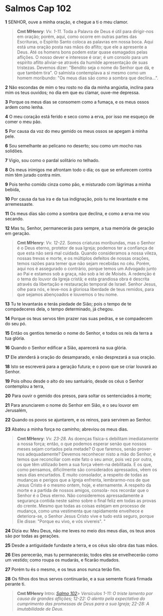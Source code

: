 # Salmos Cap 102

**1** 	SENHOR, ouve a minha oração, e chegue a ti o meu clamor.

> **Cmt MHenry**: *Vv. 1-11.* Toda a Palavra de Deus é útil para dirigir-nos em oração; porém, aqui, como ocorre em outras partes das Escrituras, o Espírito Santo coloca as palavras em nossa boca. Aqui está uma oração posta nas mãos do aflito; que ele a apresente a Deus. Até os homens bons podem estar quase esmagados pelas aflições. O nosso dever e interesse é orar; é um consolo para um espírito aflito aliviar-se através da humilde apresentação de suas tristezas. Devemos dizer: "Bendito seja o nome do Senhor que dá, e que também tira". O salmista contemplava a si mesmo como um homem moribundo: "Os meus dias são como a sombra que declina...".

**2** 	Não escondas de mim o teu rosto no dia da minha angústia, inclina para mim os teus ouvidos; no dia em que eu clamar, ouve-me depressa.

**3** 	Porque os meus dias se consomem como a fumaça, e os meus ossos ardem como lenha.

**4** 	O meu coração está ferido e seco como a erva, por isso me esqueço de comer o meu pão.

**5** 	Por causa da voz do meu gemido os meus ossos se apegam à minha pele.

**6** 	Sou semelhante ao pelicano no deserto; sou como um mocho nas solidões.

**7** 	Vigio, sou como o pardal solitário no telhado.

**8** 	Os meus inimigos me afrontam todo o dia; os que se enfurecem contra mim têm jurado contra mim.

**9** 	Pois tenho comido cinza como pão, e misturado com lágrimas a minha bebida,

**10** 	Por causa da tua ira e da tua indignação, pois tu me levantaste e me arremessaste.

**11** 	Os meus dias são como a sombra que declina, e como a erva me vou secando.

**12** 	Mas tu, Senhor, permanecerás para sempre, a tua memória de geração em geração.

> **Cmt MHenry**: *Vv. 12-22.* Somos criaturas moribundas, mas o Senhor é o Deus eterno, protetor de sua Igreja; podemos ter a confiança de que esta não será mal cuidada. Quando consideramos a nossa vileza, nossas trevas e morte, e os múltiplos defeitos de nossas orações, temos razões para temer que não sejam recebidas no céu. Porém, aqui nos é assegurado o contrário, porque temos um Advogado junto ao Pai e estamos sob a graça, não sob a lei de Moisés. A redenção é o tema do louvor da Igreja cristã; e esta grandiosa obra é descrita através da libertação e restauração temporal de Israel. Senhor Jesus, olhe para nós, e leve-nos à gloriosa liberdade de teus remidos, para que sejamos abençoados e louvemos o teu nome.

**13** 	Tu te levantarás e terás piedade de Sião; pois o tempo de te compadeceres dela, o tempo determinado, já chegou.

**14** 	Porque os teus servos têm prazer nas suas pedras, e se compadecem do seu pó.

**15** 	Então os gentios temerão o nome do Senhor, e todos os reis da terra a tua glória.

**16** 	Quando o Senhor edificar a Sião, aparecerá na sua glória.

**17** 	Ele atenderá à oração do desamparado, e não desprezará a sua oração.

**18** 	Isto se escreverá para a geração futura; e o povo que se criar louvará ao Senhor.

**19** 	Pois olhou desde o alto do seu santuário, desde os céus o Senhor contemplou a terra,

**20** 	Para ouvir o gemido dos presos, para soltar os sentenciados à morte;

**21** 	Para anunciarem o nome do Senhor em Sião, e o seu louvor em Jerusalém,

**22** 	Quando os povos se ajuntarem, e os reinos, para servirem ao Senhor.

**23** 	Abateu a minha força no caminho; abreviou os meus dias.

> **Cmt MHenry**: *Vv. 23-28.* As doenças física-s debilitam imediatamente a nossa força; então, o que podemos esperar senão que nossos meses sejam cortados pela metade? O que faremos, senão prover-nos adequadamente? Devemos reconhecer nisto a mão do Senhor, e temos que reconciliar com este fato o seu amor, pois vez por outra, os que têm utilizado bem a sua força vêem-na debilitada. E os que, como pensamos, dificilmente são considerados apressados, vêem os seus dias encurtados. E muito consolador, a respeito de todas as mudanças e perigos que a Igreja enfrenta, lembrarmo-nos de que Jesus Cristo é o mesmo ontem, hoje, e eternamente. A respeito da morte e a partida de nossos amigos, consola- nos recordar que o Senhor é o Deus eterno. Não consideremos apressadamente a segurança contida neste salmo sobre o final feliz em todas as provas do crente. Mesmo que todas as coisas estejam em processo de mudança, como uma vestimenta que rapidamente envelhece e deteriora-se, o Senhor Jesus Cristo vive e tudo está seguro, porque Ele disse: "Porque eu vivo, e vós vivereis". "

**24** 	Dizia eu: Meu Deus, não me leves no meio dos meus dias, os teus anos são por todas as gerações.

**25** 	Desde a antiguidade fundaste a terra, e os céus são obra das tuas mãos.

**26** 	Eles perecerão, mas tu permanecerás; todos eles se envelhecerão como um vestido; como roupa os mudarás, e ficarão mudados.

**27** 	Porém tu és o mesmo, e os teus anos nunca terão fim.

**28** 	Os filhos dos teus servos continuarão, e a sua semente ficará firmada perante ti.


> **Cmt MHenry** Intro: *[Salmo 102](../19A-Sl/102.md#0)*> *Versículos 1-11: O triste lamento por causa de grandes aflições; 12-22: O alento pela expectativa do cumprimento das promessas de Deus para a sua Igreja; 22-28: A imutabilidade de Deus.*